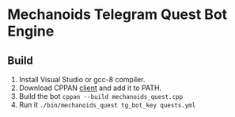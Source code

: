 # Mechanoids Telegram Quest Bot Engine

## Build

1. Install Visual Studio or gcc-8 compiler.
1. Download CPPAN [client](https://cppan.org/client/) and add it to PATH.
1. Build the bot `cppan --build mechanoids_quest.cpp`
1. Run it `./bin/mechanoids_quest tg_bot_key quests.yml`
